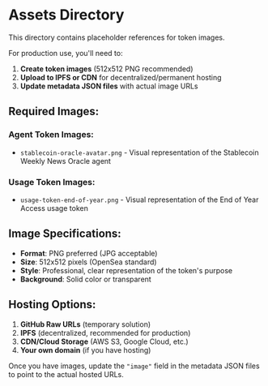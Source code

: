# Assets Directory

This directory contains placeholder references for token images. 

For production use, you'll need to:

1. **Create token images** (512x512 PNG recommended)
2. **Upload to IPFS or CDN** for decentralized/permanent hosting
3. **Update metadata JSON files** with actual image URLs

## Required Images:

### Agent Token Images:
- `stablecoin-oracle-avatar.png` - Visual representation of the Stablecoin Weekly News Oracle agent

### Usage Token Images:
- `usage-token-end-of-year.png` - Visual representation of the End of Year Access usage token

## Image Specifications:
- **Format**: PNG preferred (JPG acceptable)
- **Size**: 512x512 pixels (OpenSea standard)
- **Style**: Professional, clear representation of the token's purpose
- **Background**: Solid color or transparent

## Hosting Options:
1. **GitHub Raw URLs** (temporary solution)
2. **IPFS** (decentralized, recommended for production)
3. **CDN/Cloud Storage** (AWS S3, Google Cloud, etc.)
4. **Your own domain** (if you have hosting)

Once you have images, update the `"image"` field in the metadata JSON files to point to the actual hosted URLs.
